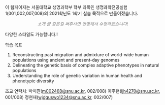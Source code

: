 

이 웹페이지는 서울대학교 생명과학부 학부 과목인 생명과학전공실험1(001,002,007,008)의 2021학년도 1학기 실습 목적으로 만들어졌습니다.


*<center><i class="fas fa-quote-left" style="color:#A593E0;"></i><span style="color:gray">&nbsp;&nbsp;&nbsp;&nbsp;소개 글 같은걸 써주시면 반영해서 수정하겠습니다!&nbsp;&nbsp;&nbsp;&nbsp;</span><i class="fas fa-quote-right" style="color:#A593E0;"></i></center>*

<div class="alert alert-info">
    다양한 스타일도 가능합니다.!
</div>

학습 목표

1. Reconstructing past migration and admixture of world-wide human populations using ancient and present-day genomes
2. Delineating the genetic basis of complex adaptive phenotypes in natural populations
3. Understanding the role of genetic variation in human health and phenotypic diversity

조교 연락처:
박미진(<m002468@snu.ac.kr>, 002/008)
이주현(<ljh4270@snu.ac.kr>, 001/008)
정현재(<wjdguswo1234@snu.ac.kr>, 002/007)
